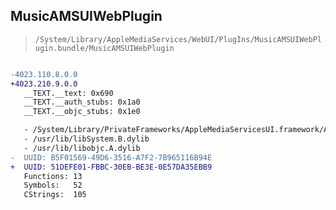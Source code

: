 ## MusicAMSUIWebPlugin

> `/System/Library/AppleMediaServices/WebUI/PlugIns/MusicAMSUIWebPlugin.bundle/MusicAMSUIWebPlugin`

```diff

-4023.110.8.0.0
+4023.210.9.0.0
   __TEXT.__text: 0x690
   __TEXT.__auth_stubs: 0x1a0
   __TEXT.__objc_stubs: 0x1e0

   - /System/Library/PrivateFrameworks/AppleMediaServicesUI.framework/AppleMediaServicesUI
   - /usr/lib/libSystem.B.dylib
   - /usr/lib/libobjc.A.dylib
-  UUID: B5F01569-49D6-3516-A7F2-7B965116B94E
+  UUID: 51DEFE01-FBBC-30EB-BE3E-0E57DA35EBB9
   Functions: 13
   Symbols:   52
   CStrings:  105

```
